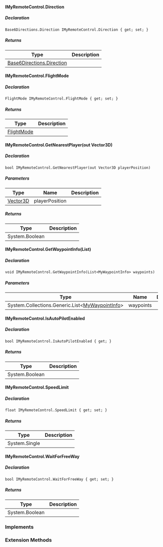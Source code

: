 #### IMyRemoteControl.Direction

##### Declaration

```
Base6Directions.Direction IMyRemoteControl.Direction { get; set; }
```

##### Returns

| Type | Description |
| --- | --- |
| [Base6Directions.Direction](https://keensoftwarehouse.github.io/SpaceEngineersModAPI/api/VRageMath.Base6Directions.Direction.html) |     |

#### IMyRemoteControl.FlightMode

##### Declaration

```
FlightMode IMyRemoteControl.FlightMode { get; set; }
```

##### Returns

| Type | Description |
| --- | --- |
| [FlightMode](https://keensoftwarehouse.github.io/SpaceEngineersModAPI/api/Sandbox.ModAPI.Ingame.FlightMode.html) |     |

#### IMyRemoteControl.GetNearestPlayer(out Vector3D)

##### Declaration

```
bool IMyRemoteControl.GetNearestPlayer(out Vector3D playerPosition)
```

##### Parameters

| Type | Name | Description |
| --- | --- | --- |
| [Vector3D](https://keensoftwarehouse.github.io/SpaceEngineersModAPI/api/VRageMath.Vector3D.html) | playerPosition |     |

##### Returns

| Type | Description |
| --- | --- |
| System.Boolean |     |

#### IMyRemoteControl.GetWaypointInfo(List<MyWaypointInfo>)

##### Declaration

```
void IMyRemoteControl.GetWaypointInfo(List<MyWaypointInfo> waypoints)
```

##### Parameters

| Type | Name | Description |
| --- | --- | --- |
| System.Collections.Generic.List<[MyWaypointInfo](https://keensoftwarehouse.github.io/SpaceEngineersModAPI/api/Sandbox.ModAPI.Ingame.MyWaypointInfo.html)\> | waypoints |     |

#### IMyRemoteControl.IsAutoPilotEnabled

##### Declaration

```
bool IMyRemoteControl.IsAutoPilotEnabled { get; }
```

##### Returns

| Type | Description |
| --- | --- |
| System.Boolean |     |

#### IMyRemoteControl.SpeedLimit

##### Declaration

```
float IMyRemoteControl.SpeedLimit { get; set; }
```

##### Returns

| Type | Description |
| --- | --- |
| System.Single |     |

#### IMyRemoteControl.WaitForFreeWay

##### Declaration

```
bool IMyRemoteControl.WaitForFreeWay { get; set; }
```

##### Returns

| Type | Description |
| --- | --- |
| System.Boolean |     |

### Implements

### Extension Methods